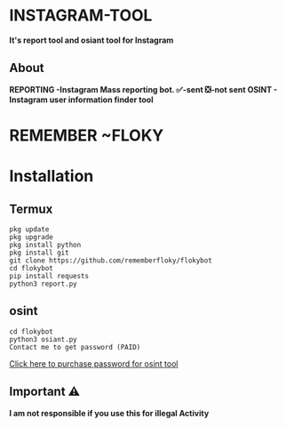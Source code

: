 # INSTAGRAM-TOOL
**It's report tool and osiant tool for Instagram**
## About
**REPORTING -Instagram Mass reporting bot.
✅-sent ❎-not sent
OSINT - Instagram user information finder tool**

# REMEMBER ~FLOKY

# Installation
## Termux
```
pkg update 
pkg upgrade 
pkg install python
pkg install git
git clone https://github.com/rememberfloky/flokybot
cd flokybot
pip install requests
python3 report.py
```

## osint
```
cd flokybot
python3 osiant.py
Contact me to get password (PAID)
```
[Click here to purchase password for osint tool](https://www.instagram.com/i3mk.floky)

## Important ⚠️
**I am not responsible if you use this for illegal Activity**
